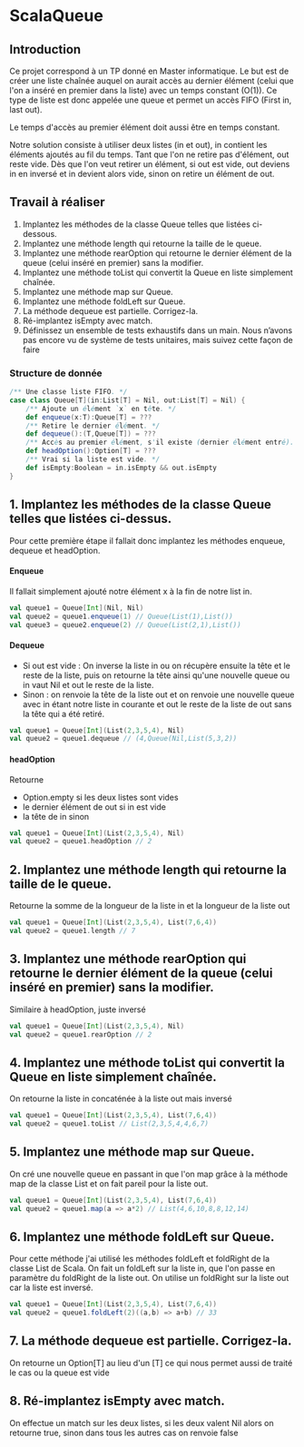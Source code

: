 # ScalaQueue

## Introduction
Ce projet correspond à un TP donné en Master informatique. Le but est de créer une liste chaînée auquel on aurait accès au dernier élément (celui que l'on a inséré en premier dans la liste) avec un temps constant (O(1)). Ce type de liste est donc appelée une queue et permet un accès FIFO (First in, last out).

Le temps d'accès au premier élément doit aussi être en temps constant.

Notre solution consiste à utiliser deux listes (in et out), in contient les éléments ajoutés au fil du temps. Tant que l'on ne retire pas d'élément, out reste vide. Dès que l'on veut retirer un élément, si out est vide, out deviens in en inversé et in devient alors vide, sinon on retire un élément de out.

## Travail à réaliser
1. Implantez les méthodes de la classe Queue telles que listées ci-dessous.
2. Implantez une méthode length qui retourne la taille de le queue.
3. Implantez une méthode rearOption qui retourne le dernier élément de la queue (celui inséré
   en premier) sans la modifier.
4. Implantez une méthode toList qui convertit la Queue en liste simplement chaînée.
5. Implantez une méthode map sur Queue.
6. Implantez une méthode foldLeft sur Queue.
7. La méthode dequeue est partielle. Corrigez-la.
8. Ré-implantez isEmpty avec match.
9. Définissez un ensemble de tests exhaustifs dans un main. Nous n’avons pas encore vu de
   système de tests unitaires, mais suivez cette façon de faire


### Structure de donnée
```SCALA
/** Une classe liste FIFO. */
case class Queue[T](in:List[T] = Nil, out:List[T] = Nil) {
    /** Ajoute un élément `x` en tête. */
    def enqueue(x:T):Queue[T] = ???
    /** Retire le dernier élément. */
    def dequeue():(T,Queue[T]) = ???
    /** Accès au premier élément, s'il existe (dernier élément entré). */
    def headOption():Option[T] = ???
    /** Vrai si la liste est vide. */
    def isEmpty:Boolean = in.isEmpty && out.isEmpty
}
```

## 1. Implantez les méthodes de la classe Queue telles que listées ci-dessus.
Pour cette première étape il fallait donc implantez les méthodes enqueue, dequeue et headOption.
#### Enqueue
Il fallait simplement ajouté notre élément x à la fin de notre list in.
```Scala
val queue1 = Queue[Int](Nil, Nil) 
val queue2 = queue1.enqueue(1) // Queue(List(1),List())
val queue3 = queue2.enqueue(2) // Queue(List(2,1),List())
```
#### Dequeue
 * Si out est vide : On inverse la liste in ou on récupère ensuite la tête et le reste de la liste, puis on retourne la tête ainsi qu'une nouvelle queue ou in vaut Nil et out le reste de la liste.
 * Sinon : on renvoie la tête de la liste out et on renvoie une nouvelle queue avec in étant notre liste in courante et out le reste de la liste de out sans la tête qui a été retiré.
```Scala
val queue1 = Queue[Int](List(2,3,5,4), Nil) 
val queue2 = queue1.dequeue // (4,Queue(Nil,List(5,3,2))
```
#### headOption
Retourne
* Option.empty si les deux listes sont vides
* le dernier élément de out si in est vide
* la tête de in sinon
```Scala
val queue1 = Queue[Int](List(2,3,5,4), Nil) 
val queue2 = queue1.headOption // 2
```

## 2. Implantez une méthode length qui retourne la taille de le queue.
Retourne la somme de la longueur de la liste in et la longueur de la liste out
```Scala
val queue1 = Queue[Int](List(2,3,5,4), List(7,6,4)) 
val queue2 = queue1.length // 7
```

## 3. Implantez une méthode rearOption qui retourne le dernier élément de la queue (celui inséré en premier) sans la modifier.
Similaire à headOption, juste inversé
```Scala
val queue1 = Queue[Int](List(2,3,5,4), Nil) 
val queue2 = queue1.rearOption // 2
```

## 4. Implantez une méthode toList qui convertit la Queue en liste simplement chaînée.
On retourne la liste in concaténée à la liste out mais inversé
```Scala
val queue1 = Queue[Int](List(2,3,5,4), List(7,6,4))
val queue2 = queue1.toList // List(2,3,5,4,4,6,7)
```

## 5. Implantez une méthode map sur Queue.
On cré une nouvelle queue en passant in que l'on map grâce à la méthode map de la classe List et on fait pareil pour la liste out.
```Scala
val queue1 = Queue[Int](List(2,3,5,4), List(7,6,4))
val queue2 = queue1.map(a => a*2) // List(4,6,10,8,8,12,14)
```

## 6. Implantez une méthode foldLeft sur Queue.
Pour cette méthode j'ai utilisé les méthodes foldLeft et foldRight de la classe List de Scala. On fait un foldLeft sur la liste in, que l'on passe en paramètre du foldRight de la liste out. On utilise un foldRight sur la liste out car la liste est inversé.
```Scala
val queue1 = Queue[Int](List(2,3,5,4), List(7,6,4))
val queue2 = queue1.foldLeft(2)((a,b) => a+b) // 33
```

## 7. La méthode dequeue est partielle. Corrigez-la.
On retourne un Option[T] au lieu d'un [T] ce qui nous permet aussi de traité le cas ou la queue est vide

## 8. Ré-implantez isEmpty avec match.
On effectue un match sur les deux listes, si les deux valent Nil alors on retourne true, sinon dans tous les autres cas on renvoie false